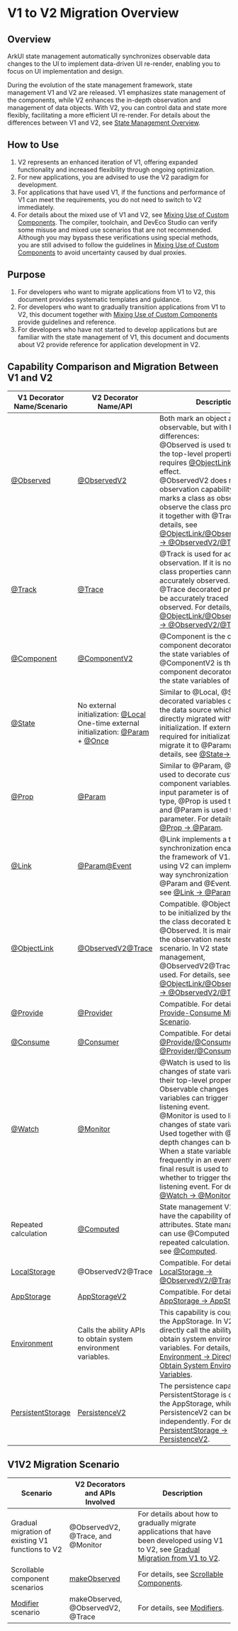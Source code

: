 # V1 to V2 Migration Overview
<!--Kit: ArkUI-->
<!--Subsystem: ArkUI-->
<!--Owner: @katabanga-->
<!--Designer: @s10021109-->
<!--Tester: @TerryTsao-->
<!--Adviser: @zhang_yixin13-->

## Overview
ArkUI state management automatically synchronizes observable data changes to the UI to implement data-driven UI re-render, enabling you to focus on UI implementation and design.

During the evolution of the state management framework, state management V1 and V2 are released. V1 emphasizes state management of the components, while V2 enhances the in-depth observation and management of data objects. With V2, you can control data and state more flexibly, facilitating a more efficient UI re-render. For details about the differences between V1 and V2, see [State Management Overview](./arkts-state-management-overview.md).

## How to Use
1. V2 represents an enhanced iteration of V1, offering expanded functionality and increased flexibility through ongoing optimization.
2. For new applications, you are advised to use the V2 paradigm for development.
3. For applications that have used V1, if the functions and performance of V1 can meet the requirements, you do not need to switch to V2 immediately.
4. For details about the mixed use of V1 and V2, see [Mixing Use of Custom Components](./arkts-custom-component-mixed-scenarios.md). The compiler, toolchain, and DevEco Studio can verify some misuse and mixed use scenarios that are not recommended. Although you may bypass these verifications using special methods, you are still advised to follow the guidelines in [Mixing Use of Custom Components](./arkts-custom-component-mixed-scenarios.md) to avoid uncertainty caused by dual proxies.

## Purpose
1. For developers who want to migrate applications from V1 to V2, this document provides systematic templates and guidance.
2. For developers who want to gradually transition applications from V1 to V2, this document together with [Mixing Use of Custom Components](./arkts-custom-component-mixed-scenarios.md) provide guidelines and reference.
3. For developers who have not started to develop applications but are familiar with the state management of V1, this document and documents about V2 provide reference for application development in V2.

## Capability Comparison and Migration Between V1 and V2
| V1 Decorator Name/Scenario               | V2 Decorator Name/API                 | Description|
|------------------------|--------------------------|--------------------------|
| [\@Observed](./arkts-observed-and-objectlink.md)              | [\@ObservedV2](./arkts-new-observedV2-and-trace.md)              | Both mark an object as observable, but with key differences:<br>\@Observed is used to observe the top-level properties and requires [\@ObjectLink](./arkts-observed-and-objectlink.md) to take effect.<br>\@ObservedV2 does not have the observation capability. It only marks a class as observable. To observe the class properties, use it together with \@Trace. For details, see [\@ObjectLink/\@Observed/\@Track -> \@ObservedV2/\@Trace](./arkts-v1-v2-migration-inner-class.md#objectlinkobservedtrack---observedv2trace). |
| [\@Track](./arkts-track.md)                 | [\@Trace](./arkts-new-observedV2-and-trace.md)               | \@Track is used for accurate observation. If it is not used, class properties cannot be accurately observed.<br>\@Trace decorated properties can be accurately traced and observed. For details, see [\@ObjectLink/\@Observed/\@Track -> \@ObservedV2/\@Trace](./arkts-v1-v2-migration-inner-class.md#objectlinkobservedtrack---observedv2trace).|
| [\@Component](./arkts-create-custom-components.md#component)             | [\@ComponentV2](./arkts-new-componentV2.md)             | \@Component is the custom component decorator used with the state variables of V1.<br>@ComponentV2 is the custom component decorator used with the state variables of V2.|
|[\@State](./arkts-state.md)                 | No external initialization: [\@Local](./arkts-new-local.md)<br>One-time external initialization: [\@Param](./arkts-new-param.md) + [\@Once](./arkts-new-once.md)| Similar to \@Local, \@State decorated variables can work as the data source which can be directly migrated without external initialization. If external input is required for initialization, you can migrate it to \@Param\@Once. For details, see [\@State->\@Local](./arkts-v1-v2-migration-inner-component.md#state-local).|
| [\@Prop](./arkts-prop.md)                  | [\@Param](./arkts-new-param.md)                   | Similar to \@Param, \@Prop is used to decorate custom component variables. When the input parameter is of the complex type, \@Prop is used to deep copy and \@Param is used to import the parameter. For details, see [\@Prop -> \@Param](./arkts-v1-v2-migration-inner-component.md#prop---param).|
| [\@Link](./arkts-link.md)                  | [\@Param](./arkts-new-param.md)[\@Event](./arkts-new-event.md)    | \@Link implements a two-way synchronization encapsulated by the framework of V1. Developers using V2 can implement the two-way synchronization through @Param and @Event. For details, see [\@Link -> \@Param/\@Event](./arkts-v1-v2-migration-inner-component.md#link---paramevent).|
| [\@ObjectLink](./arkts-observed-and-objectlink.md)           | [\@ObservedV2](./arkts-new-observedV2-and-trace.md)[\@Trace](./arkts-new-observedV2-and-trace.md)                   | Compatible. \@ObjectLink needs to be initialized by the instance of the class decorated by @Observed. It is mainly used in the observation nested class scenario. In V2 state management, \@ObservedV2\@Trace can be used. For details, see [\@ObjectLink/\@Observed/\@Track -> \@ObservedV2/\@Trace](./arkts-v1-v2-migration-inner-class.md#objectlinkobservedtrack---observedv2trace). |
| [\@Provide](./arkts-provide-and-consume.md)               | [\@Provider](./arkts-new-Provider-and-Consumer.md)                | Compatible. For details, see [Provide-Consume Migration Scenario](./arkts-v1-v2-migration-inner-component.md#provideconsume---providerconsumer).|
| [\@Consume](./arkts-provide-and-consume.md)               | [\@Consumer](./arkts-new-Provider-and-Consumer.md)                | Compatible. For details, see [\@Provide/\@Consume -> \@Provider/\@Consumer](./arkts-v1-v2-migration-inner-component.md#provideconsume---providerconsumer).|
| [\@Watch](./arkts-watch.md)               | [\@Monitor](./arkts-new-monitor.md)                | \@Watch is used to listen for the changes of state variables and their top-level properties in V1. Observable changes of state variables can trigger the \@Watch listening event.<br>\@Monitor is used to listen for the changes of state variables in V2. Used together with \@Trace, in-depth changes can be listened. When a state variable changes frequently in an event, only the final result is used to determine whether to trigger the \@Monitor listening event. For details, see [\@Watch -> \@Monitor](./arkts-v1-v2-migration-inner-component.md#watch---monitor).|
| Repeated calculation              | [\@Computed](./arkts-new-Computed.md)               |State management V1 does not have the capability of computing attributes. State management V2 can use \@Computed to avoid repeated calculation. For details, see [@Computed](./arkts-v1-v2-migration-inner-component.md#computed).|
| [LocalStorage](./arkts-localstorage.md)               | \@ObservedV2\@Trace   | Compatible. For details, see [LocalStorage -> \@ObservedV2/\@Trace](./arkts-v1-v2-migration-application-and-others.md#localstorage---observedv2trace).|
| [AppStorage](./arkts-appstorage.md)               | [AppStorageV2](./arkts-new-appstoragev2.md)   | Compatible. For details, see [AppStorage -> AppStorageV2](./arkts-v1-v2-migration-application-and-others.md#appstorage---appstoragev2).|
| [Environment](./arkts-environment.md)       | Calls the ability APIs to obtain system environment variables.  | This capability is coupled with the AppStorage. In V2, you can directly call the ability APIs to obtain system environment variables. For details, see [Environment -> Direct API Calls to Obtain System Environment Variables](./arkts-v1-v2-migration-application-and-others.md#environment---direct-api-calls-to-obtain-system-environment-variables).|
| [PersistentStorage](./arkts-persiststorage.md)     | [PersistenceV2](./arkts-new-persistencev2.md)   | The persistence capability of PersistentStorage is coupled with the AppStorage, while that of PersistenceV2 can be used independently. For details, see [PersistentStorage -> PersistenceV2](./arkts-v1-v2-migration-application-and-others.md#persistentstorage---persistencev2).|


## V1V2 Migration Scenario
| Scenario               | V2 Decorators and APIs Involved                 | Description|
|------------------------|--------------------------|--------------------------|
| Gradual migration of existing V1 functions to V2     | \@ObservedV2, \@Trace, and \@Monitor|For details about how to gradually migrate applications that have been developed using V1 to V2, see [Gradual Migration from V1 to V2](./arkts-v1-v2-migration-application-and-others.md#gradual-migration-from-v1-to-v2).|
| Scrollable component scenarios     | [makeObserved](./arkts-new-makeObserved.md)|For details, see [Scrollable Components](./arkts-v1-v2-migration-application-and-others.md#scrollable-components).|
| [Modifier](../arkts-user-defined-modifier.md) scenario    | makeObserved, \@ObservedV2, \@Trace|For details, see [Modifiers](./arkts-v1-v2-migration-application-and-others.md#modifiers).|
